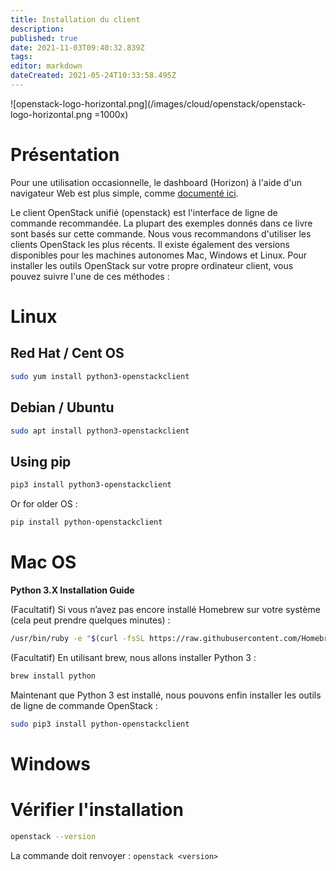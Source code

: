 ```yaml
---
title: Installation du client
description: 
published: true
date: 2021-11-03T09:40:32.839Z
tags: 
editor: markdown
dateCreated: 2021-05-24T10:33:58.495Z
---
```


![openstack-logo-horizontal.png](/images/cloud/openstack/openstack-logo-horizontal.png =1000x)
# Présentation

Pour une utilisation occasionnelle, le dashboard (Horizon) à l'aide d'un navigateur Web est plus simple, comme [documenté ici](https://docs.openstack.org/horizon/latest/user/index.html). 

Le client OpenStack unifié (openstack) est l'interface de ligne de commande recommandée. La plupart des exemples donnés dans ce livre sont basés sur cette commande. Nous vous recommandons d'utiliser les clients OpenStack les plus récents. Il existe également des versions disponibles pour les machines autonomes Mac, Windows et Linux. Pour installer les outils OpenStack sur votre propre ordinateur client, vous pouvez suivre l'une de ces méthodes :

# Linux

## Red Hat / Cent OS

```bash
sudo yum install python3-openstackclient
```

## Debian / Ubuntu

```bash
sudo apt install python3-openstackclient
```

## Using pip

```bash
pip3 install python3-openstackclient
```
Or for older OS :

```bash
pip install python-openstackclient
```

# Mac OS

**Python 3.X Installation Guide**

(Facultatif) Si vous n’avez pas encore installé Homebrew sur votre système (cela peut prendre quelques minutes) :

```bash
/usr/bin/ruby -e "$(curl -fsSL https://raw.githubusercontent.com/Homebrew/install/master/install)"
```

(Facultatif) En utilisant brew, nous allons installer Python 3 : 

```bash
brew install python
```

Maintenant que Python 3 est installé, nous pouvons enfin installer les outils de ligne de commande OpenStack :

```bash
sudo pip3 install python-openstackclient
```

# Windows


# Vérifier l'installation

```bash
openstack --version
```

La commande doit renvoyer : `openstack <version>`